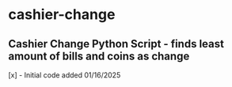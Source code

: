 # cashier-change
Cashier Change Python Script - finds least amount of bills and coins as change
------
[x] - Initial code added 01/16/2025
